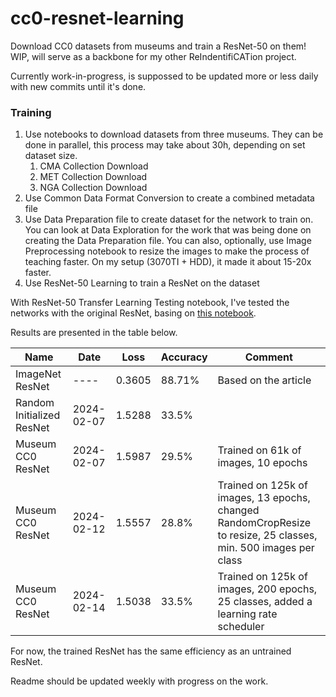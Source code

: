 # cc0-resnet-learning
Download CC0 datasets from museums and train a ResNet-50 on them! WIP, will serve as a backbone for my other ReIndentifiCATion project.

Currently work-in-progress, is suppossed to be updated more or less daily with new commits until it's done.

### Training

1. Use notebooks to download datasets from three museums. They can be done in parallel, this process may take about 30h, depending on set dataset size.
   1. CMA Collection Download
   2. MET Collection Download
   3. NGA Collection Download
2. Use Common Data Format Conversion to create a combined metadata file
3. Use Data Preparation file to create dataset for the network to train on.
   You can look at Data Exploration for the work that was being done on creating the Data Preparation file.
   You can also, optionally, use Image Preprocessing notebook to resize the images to make the process of teaching faster. On my setup (3070TI + HDD), it made it about 15-20x faster.
4. Use ResNet-50 Learning to train a ResNet on the dataset

With ResNet-50 Transfer Learning Testing notebook, I've tested the networks with the original ResNet, basing on [this notebook](https://github.com/ovh/ai-training-examples/blob/main/notebooks/computer-vision/image-classification/tensorflow/resnet50/notebook-resnet-transfer-learning-image-classification.ipynb). 

Results are presented in the table below.

|Name|Date|Loss|Accuracy|Comment|
|---|---|---|---|---|
|ImageNet ResNet|----|0.3605|88.71%|Based on the article|
|Random Initialized ResNet|2024-02-07|1.5288|33.5%||
|Museum CC0 ResNet|2024-02-07|1.5987|29.5%|Trained on 61k of images, 10 epochs|
|Museum CC0 ResNet|2024-02-12|1.5557|28.8%|Trained on 125k of images, 13 epochs, changed RandomCropResize to resize, 25 classes, min. 500 images per class|
|Museum CC0 ResNet|2024-02-14|1.5038|33.5%|Trained on 125k of images, 200 epochs, 25 classes, added a learning rate scheduler|

For now, the trained ResNet has the same efficiency as an untrained ResNet.

Readme should be updated weekly with progress on the work.

